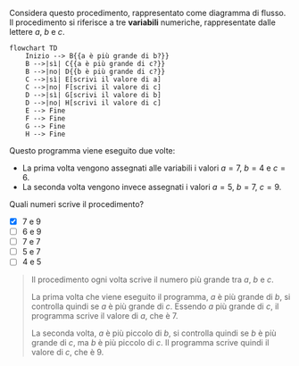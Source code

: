 Considera questo procedimento, rappresentato come diagramma di flusso. Il procedimento si riferisce a tre **variabili** numeriche, rappresentate dalle lettere $a$, $b$ e $c$.

```mermaid alt=Diagramma%20di%20flusso
flowchart TD
    Inizio --> B{{a è più grande di b?}}
    B -->|sì| C{{a è più grande di c?}}
    B -->|no| D{{b è più grande di c?}}
    C -->|sì| E[scrivi il valore di a]
    C -->|no| F[scrivi il valore di c]
    D -->|sì| G[scrivi il valore di b]
    D -->|no| H[scrivi il valore di c]
    E --> Fine
    F --> Fine
    G --> Fine
    H --> Fine
```

Questo programma viene eseguito due volte:

- La prima volta vengono assegnati alle variabili i valori $a = 7$, $b = 4$ e $c = 6$.
- La seconda volta vengono invece assegnati i valori $a = 5$, $b = 7$, $c = 9$.

Quali numeri scrive il procedimento?

- [x] 7 e 9
- [ ] 6 e 9
- [ ] 7 e 7
- [ ] 5 e 7
- [ ] 4 e 5

> Il procedimento ogni volta scrive il numero più grande tra $a$, $b$ e $c$.
>
> La prima volta che viene eseguito il programma, $a$ è più grande di $b$, si controlla quindi se $a$ è più grande di $c$. Essendo $a$ più grande di $c$, il programma scrive il valore di $a$, che è $7$.
>
> La seconda volta, $a$ è più piccolo di $b$, si controlla quindi se $b$ è più grande di $c$, ma $b$ è più piccolo di $c$. Il programma scrive quindi il valore di $c$, che è $9$.
